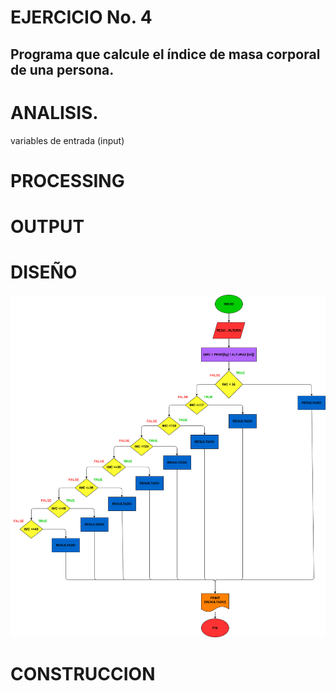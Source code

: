 # EJERCICIO No. 4

## Programa que calcule el índice de masa corporal de una persona.

# ANALISIS.

variables de entrada (input)

# PROCESSING



# OUTPUT



# DISEÑO

![Diagrama de flujo](Diagrama.png "Diagrama de flujo")

# CONSTRUCCION